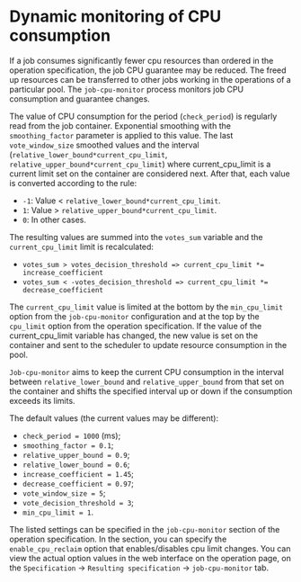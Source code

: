 # Dynamic monitoring of CPU consumption

If a job consumes significantly fewer cpu resources than ordered in the operation specification, the job CPU guarantee may be reduced. The freed up resources can be transferred to other jobs working in the operations of a particular pool. The `job-cpu-monitor` process monitors job CPU consumption and guarantee changes.


The value of CPU consumption for the period (`check_period`) is regularly read from the job container. Exponential smoothing with the `smoothing_factor` parameter is applied to this value. The last `vote_window_size` smoothed values and the interval (`relative_lower_bound*current_cpu_limit`, `relative_upper_bound*current_cpu_limit`) where current_cpu_limit is a current limit set on the container are considered next.
After that, each value is converted according to the rule:

* `-1`: Value < `relative_lower_bound*current_cpu_limit`.
* `1`: Value > `relative_upper_bound*current_cpu_limit`.
* `0`: In other cases.

The resulting values are summed into the `votes_sum` variable and the `current_cpu_limit` limit is recalculated:

* `votes_sum > votes_decision_threshold => current_cpu_limit *= increase_coefficient`
* `votes_sum < -votes_decision_threshold => current_cpu_limit *= decrease_coefficient`

The `current_cpu_limit` value is limited at the bottom by the `min_cpu_limit` option from the `job-cpu-monitor` configuration and at the top by the `cpu_limit` option from the operation specification.
If the value of the current_cpu_limit variable has changed, the new value is set on the container and sent to the scheduler to update resource consumption in the pool.

`Job-cpu-monitor` aims to keep the current CPU consumption in the interval between `relative_lower_bound` and `relative_upper_bound` from that set on the container and shifts the specified interval up or down if the consumption exceeds its limits.

The default values (the current values may be different):

* `check_period = 1000` (ms);
* `smoothing_factor = 0.1`;
* `relative_upper_bound = 0.9`;
* `relative_lower_bound = 0.6`;
* `increase_coefficient = 1.45`;
* `decrease_coefficient = 0.97`;
* `vote_window_size = 5`;
* `vote_decision_threshold = 3`;
* `min_cpu_limit = 1`.

The listed settings can be specified in the `job-cpu-monitor` section of the operation specification. In the section, you can specify the `enable_cpu_reclaim` option that enables/disables cpu limit changes. You can view the actual option values in the web interface on the operation page, on the `Specification` -> `Resulting specification` -> `job-cpu-monitor` tab.